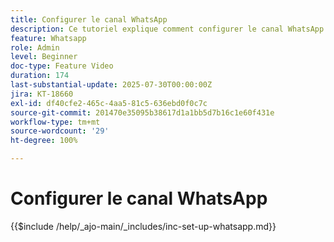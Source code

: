 ```yaml
---
title: Configurer le canal WhatsApp
description: Ce tutoriel explique comment configurer le canal WhatsApp dans Adobe Journey Optimizer pour permettre la diffusion de messages professionnels en temps réel.
feature: Whatsapp
role: Admin
level: Beginner
doc-type: Feature Video
duration: 174
last-substantial-update: 2025-07-30T00:00:00Z
jira: KT-18660
exl-id: df40cfe2-465c-4aa5-81c5-636ebd0f0c7c
source-git-commit: 201470e35095b38617d1a1bb5d7b16c1e60f431e
workflow-type: tm+mt
source-wordcount: '29'
ht-degree: 100%

---
```


# Configurer le canal WhatsApp

{{$include /help/_ajo-main/_includes/inc-set-up-whatsapp.md}}
